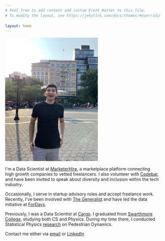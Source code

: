 ```yaml
---
# Feel free to add content and custom Front Matter to this file.
# To modify the layout, see https://jekyllrb.com/docs/themes/#overriding-theme-defaults

layout: home
---
```


<img src="/images/prof_pic.jpeg" width="302" height="403" />

I'm a Data Scientist at [MarketerHire](https://marketerhire.com), a marketplace platform connecting high growth companies to vetted freelancers. I also volunteer with [Codebar](https://www.codebar.io), and have been invited to speak about diversity and inclusion within the tech industry.

Occasionally, I serve in startup advisory roles and accept freelance work. Recently, I've been involved with [The Generalist](https://www.readthegeneralist.com) and have led the data initiative at [ForDays](https://www.fordays.com).

Previously, I was a Data Scientist at [Cargo](https://drivecargo.com). I graduated from [Swarthmore College](https://www.swarthmore.edu), studying both CS and Physics. During my time there, I conducted Statistical Physics [research](https://github.com/jimmyshah/website_links/tree/master/research_assets) on Pedestrian Dynamics.

Contact me either via [email](mailto:jimmyshah01@icloud.com) or [LinkedIn](https://linkedin.com/in/jimmy-shah-430544100)
